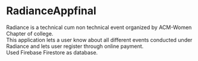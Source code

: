 # RadianceAppfinal

Radiance is a technical cum non technical event organized by ACM-Women Chapter of college.  
This application lets a user know about all different events conducted under Radiance and lets user register through online payment.  
Used Firebase Firestore as database.
